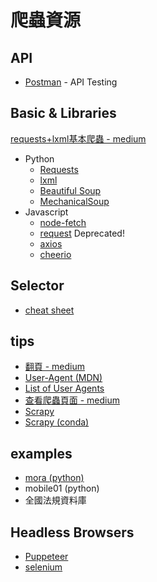 # 爬蟲資源
## API
- [Postman](https://www.postman.com/) - API Testing
## Basic & Libraries
[requests+lxml基本爬蟲 - medium](https://link.medium.com/hAMCLHF073)
- Python
    - [Requests](https://requests.readthedocs.io/en/master/)
    - [lxml](https://lxml.de/)
    - [Beautiful Soup](https://www.crummy.com/software/BeautifulSoup/bs4/doc/)
    - [MechanicalSoup](https://mechanicalsoup.readthedocs.io/en/stable/)
- Javascript
    - [node-fetch](https://www.npmjs.com/package/node-fetch)
    - [request](https://github.com/request/request) Deprecated!
    - [axios](https://github.com/axios/axios)
    - [cheerio](https://github.com/cheeriojs/cheerio)
## Selector
- [cheat sheet](http://scraping.pro/res/xpath-cheat/xpath_css_dom_recipes.pdf)
## tips
- [翻頁 - medium](https://link.medium.com/6fBhtcR073)
- [User-Agent (MDN)](https://developer.mozilla.org/zh-TW/docs/Web/HTTP/Headers/User-Agent)
- [List of User Agents](https://developers.whatismybrowser.com/useragents/explore/)
- [查看爬蟲頁面 - medium](https://link.medium.com/5s8tXf1073)
- [Scrapy](https://scrapy.org/)
- [Scrapy (conda)](https://anaconda.org/conda-forge/scrapy)
## examples
- [mora (python)](https://github.com/chuang861012/mora_anisong_scraper)
- mobile01 (python)
- 全國法規資料庫
## Headless Browsers
- [Puppeteer](https://github.com/puppeteer/puppeteer)
- [selenium](https://selenium.dev/documentation/en/)
